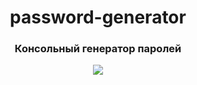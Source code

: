 <h1 align="center"> password-generator</h1>
<h3 align="center"style>Консольный генератор паролей</h3>
<p align="center">
  <img src="https://user-images.githubusercontent.com/89500219/130792549-75d876d8-4c03-4b3e-b8f9-2961f9156c55.png">
</p>
